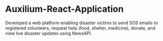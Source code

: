 # Auxilium-React-Application
Developed a web platform enabling disaster victims to send SOS emails to registered volunteers, request help (food, shelter, medicine), donate, and view live disaster updates using NewsAPI.
